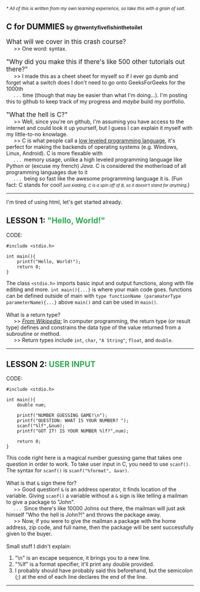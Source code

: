 <small><em>* All of this is written from my own learning experience, so take this with a grain of salt.</em></small>
<h2>C for DUMMIES <label style="font-size: 14px;">by @twentyfivefishinthetoilet</label></h2>
<label style="font-size: 17px; padding-bottom: 3px;">What will we cover in this crash course?</label><br>
<span style="padding-left: 20px; padding-bottom: 12px;">>> One word: syntax.</span>
<br>
<br>
<label style="font-size: 17px; padding-bottom: 5px;">"Why did you make this if there's like 500 other tutorials out there?"</label><br>
<span style="padding-left: 20px; padding-bottom: 12px;">>> I made this as a cheet sheet for myself so if I ever go dumb and forget what a switch does I don't need to go onto GeeksForGeeks for the 1000th <br>
<span style="padding-left: 20px; padding-bottom: 7px;">.&nbsp;.&nbsp;.&nbsp;time (though that may be easier than what I'm doing...). I'm posting this to github to keep track of my progress and <em>maybe</em> build my portfolio.<br><br>
<label style="font-size: 17px; padding-bottom: 5px;">"What the hell is C?"</label><br>
<span style="padding-left: 20px; padding-bottom: 7px;">>> Well, since you're on github, I'm assuming you have access to the internet and could look it up yourself, but I guess I can explain it myself with my little-to-no knowlage.<br>
<span style="padding-left: 20px; padding-bottom: 7px;">>> C is what people call a <a href="https://en.wikipedia.org/wiki/Low-level_programming_language" target="_blank">low leveled programming language</a>, it's perfect for making the backends of operating systems (e.g. Windows, Linux, Android). C is more flexable with<br>
<span style="padding-left: 20px; padding-bottom: 7px;">.&nbsp;.&nbsp;.&nbsp; memory usage, unlike a high leveled programming language like Python or (excuse my french) <em>Java</em>. C is considered the motherload of all programming languages due to it<br>
<span style="padding-left: 20px; padding-bottom: 7px;">.&nbsp;.&nbsp;.&nbsp; being so fast like the awesome programming language it is. (Fun fact: C stands for cool! <label style="font-size: 11px;"><em>just kidding, C is a spin off of B, so it doesn't stand for anything.</em></label>)
<hr>
I'm tired of using html, let's get started already.


<h2>LESSON 1: <label style="color: #32a852;">"Hello, World!"</label></h2>
<p>CODE:</p>
    
    #include <stdio.h>

    int main(){
        printf("Hello, World!");
        return 0;
    }

<label>The class</label> 
`<stdio.h>` 
<label>imports basic input and output functions, along with file editing and more.</label>
`int main(){...}` is where your main code goes. functions can be defined outside of main with `type functionName (paramaterType parameterName){...}` above `main()` and can be used in `main()`. 
<br><br>
What is a return type?<br>
<span style="padding-left: 20px; padding-bottom: 7px;">>> <a href="https://en.wikipedia.org/wiki/Return_type"><em>From Wikipedia:</em></a> In computer programming, the return type (or result type) defines and constrains the data type of the value returned from a subroutine or method.<br>
<span style="padding-left: 20px; padding-bottom: 7px;">>> Return types include `int`, `char`, `"A String"`, `float`, and `double`.
<hr>


<h2>LESSON 2: <label style="color: #32a852;">USER INPUT</label></h2>
<p>CODE:</p>
    
    #include <stdio.h>

    int main(){
        double num;

        printf("NUMBER GUESSING GAME!\n");
        printf("QUESTION: WHAT IS YOUR NUMBER? ");
        scanf("%lf",&num);
        printf("GOT IT! IS YOUR NUMBER %lf?",num);
        
        return 0;
    }

<label>This code right here is a magical number guessing game that takes one question in order to work. To take user input in C, you need to use `scanf()`. The syntax for `scanf()` is `scanf("%format", &var)`.</label><br>
<br>What is that `&` sign there for?<br>
<span style="padding-left: 20px; padding-bottom: 7px;">>> Good question! `&` is an address operator, it finds location of the variable. Giving `scanf()` a variable without a `&` sign is like telling a mailman to give a package to "John".<br>
<span style="padding-left: 20px; padding-bottom: 7px;">.&nbsp;.&nbsp;.&nbsp; Since there's like 10000 Johns out there, the mailman will just ask himself "Who the hell is John?!" and throws the package away.<br>
<span style="padding-left: 20px; padding-bottom: 7px;">>> Now, if you were to give the mailman a package with the home address, zip code, and full name, then the package will be sent successfully given to the buyer.<br><br>
Small stuff I didn't explain:
<ol>
    <li>"\n" is an escape sequence, it brings you to a new line.</li>
    <li>"%lf" is a format specifier, it'll print any double provided.</li>
    <li>I probably should have probably said this beforehand, but the semicolon (;) at the end of each line declares the end of the line.</li>
</ol>
<hr>
